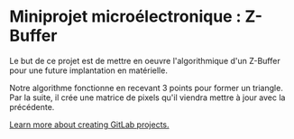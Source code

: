 # Miniprojet microélectronique : Z-Buffer

Le but de ce projet est de mettre en oeuvre l'algorithmique d'un Z-Buffer pour une future implantation en matérielle.

Notre algorithme fonctionne en recevant 3 points pour former un triangle. Par la suite, il crée une matrice de pixels qu'il viendra mettre à jour avec la précédente.

[Learn more about creating GitLab projects.](https://docs.gitlab.com/ee/gitlab-basics/create-project.html)
